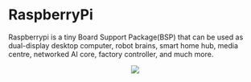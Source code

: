 #  RaspberryPi 

Raspberrypi is a tiny Board Support Package(BSP) that can be used as dual-display desktop computer, robot brains, smart home hub, media centre, networked AI core, factory controller, and much more.



<p align="center">
<img align="centre" src="https://user-images.githubusercontent.com/109785046/187342419-8002670b-9e54-4e3d-a3d3-2223be0521d2.png">
</p>



